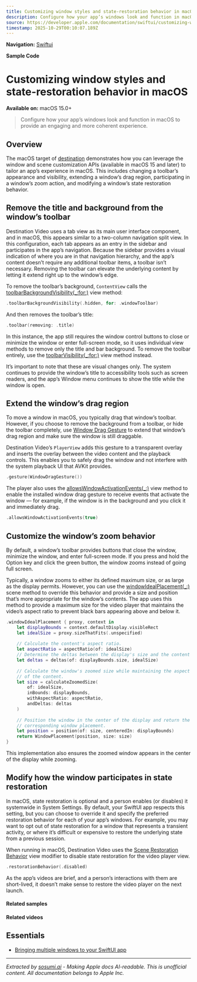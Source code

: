 ```yaml
---
title: Customizing window styles and state-restoration behavior in macOS
description: Configure how your app’s windows look and function in macOS to provide an engaging and more coherent experience.
source: https://developer.apple.com/documentation/swiftui/customizing-window-styles-and-state-restoration-behavior-in-macos
timestamp: 2025-10-29T00:10:07.189Z
---
```


**Navigation:** [Swiftui](/documentation/swiftui)

**Sample Code**

# Customizing window styles and state-restoration behavior in macOS

**Available on:** macOS 15.0+

> Configure how your app’s windows look and function in macOS to provide an engaging and more coherent experience.

## Overview

The macOS target of [destination](/documentation/visionOS/destination-video) demonstrates how you can leverage the window and scene customization APIs (available in macOS 15 and later) to tailor an app’s experience in macOS. This includes changing a toolbar’s appearance and visibility, extending a window’s drag region, participating in a window’s zoom action, and modifying a window’s state restoration behavior.



## Remove the title and background from the window’s toolbar

Destination Video uses a tab view as its main user interface component, and in macOS, this appears similar to a two-column navigation split view. In this configuration, each tab appears as an entry in the sidebar and participates in the app’s navigation. Because the sidebar provides a visual indication of where you are in that navigation hierarchy, and the app’s content doesn’t require any additional toolbar items, a toolbar isn’t necessary. Removing the toolbar can elevate the underlying content by letting it extend right up to the window’s edge.

To remove the toolbar’s background, `ContentView` calls the [toolbarBackgroundVisibility(_:for:)](/documentation/swiftui/view/toolbarbackgroundvisibility(_:for:)) view method:

```swift
.toolbarBackgroundVisibility(.hidden, for: .windowToolbar)
```

And then removes the toolbar’s title:

```swift
.toolbar(removing: .title)
```

In this instance, the app still requires the window control buttons to close or minimize the window or enter full-screen mode, so it uses individual view methods to remove only the title and bar background. To remove the toolbar entirely, use the [toolbarVisibility(_:for:)](/documentation/swiftui/view/toolbarvisibility(_:for:)) view method instead.

It’s important to note that these are visual changes only. The system continues to provide the window’s title to accessibility tools such as screen readers, and the app’s Window menu continues to show the title while the window is open.

## Extend the window’s drag region

To move a window in macOS, you typically drag that window’s toolbar. However, if you choose to remove the background from a toolbar, or hide the toolbar completely, use [Window Drag Gesture](/documentation/swiftui/windowdraggesture) to extend that window’s drag region and make sure the window is still draggable.

Destination Video’s `PlayerView` adds this gesture to a transparent overlay and inserts the overlay between the video content and the playback controls. This enables you to safely drag the window and not interfere with the system playback UI that AVKit provides.

```swift
.gesture(WindowDragGesture())
```

The player also uses the [allowsWindowActivationEvents(_:)](/documentation/swiftui/view/allowswindowactivationevents(_:)) view method to enable the installed window drag gesture to receive events that activate the window — for example, if the window is in the background and you click it and immediately drag.

```swift
.allowsWindowActivationEvents(true)
```

## Customize the window’s zoom behavior

By default, a window’s toolbar provides buttons that close the window, minimize the window, and enter full-screen mode. If you press and hold the Option key and click the green button, the window zooms instead of going full screen.



Typically, a window zooms to either its defined maximum size, or as large as the display permits. However, you can use the [windowIdealPlacement(_:)](/documentation/swiftui/scene/windowidealplacement(_:)) scene method to override this behavior and provide a size and position that’s more appropriate for the window’s contents. The app uses this method to provide a maximum size for the video player that maintains the video’s aspect ratio to prevent black bars appearing above and below it.

```swift
.windowIdealPlacement { proxy, context in
    let displayBounds = context.defaultDisplay.visibleRect
    let idealSize = proxy.sizeThatFits(.unspecified)
    
    // Calculate the content's aspect ratio.
    let aspectRatio = aspectRatio(of: idealSize)
    // Determine the deltas between the display's size and the content's size.
    let deltas = deltas(of: displayBounds.size, idealSize)
    
    // Calculate the window's zoomed size while maintaining the aspect ratio
    // of the content.
    let size = calculateZoomedSize(
        of: idealSize,
        inBounds: displayBounds,
        withAspectRatio: aspectRatio,
        andDeltas: deltas
    )
    
    // Position the window in the center of the display and return the
    // corresponding window placement.
    let position = position(of: size, centeredIn: displayBounds)
    return WindowPlacement(position, size: size)
}
```

This implementation also ensures the zoomed window appears in the center of the display while zooming.

## Modify how the window participates in state restoration

In macOS, state restoration is optional and a person enables (or disables) it systemwide in System Settings. By default, your SwiftUI app respects this setting, but you can choose to override it and specify the preferred restoration behavior for each of your app’s windows. For example, you may want to opt out of state restoration for a window that represents a transient activity, or where it’s difficult or expensive to restore the underlying state from a previous session.

When running in macOS, Destination Video uses the [Scene Restoration Behavior](/documentation/swiftui/scenerestorationbehavior) view modifier to disable state restoration for the video player view.

```swift
.restorationBehavior(.disabled)
```

As the app’s videos are brief, and a person’s interactions with them are short-lived, it doesn’t make sense to restore the video player on the next launch.

#### Related samples

#### Related videos

## Essentials

- [Bringing multiple windows to your SwiftUI app](/documentation/swiftui/bringing-multiple-windows-to-your-swiftui-app)

---

*Extracted by [sosumi.ai](https://sosumi.ai) - Making Apple docs AI-readable.*
*This is unofficial content. All documentation belongs to Apple Inc.*
